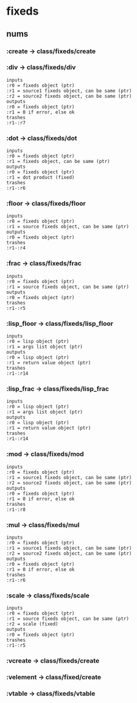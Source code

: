 # fixeds

## nums

### :create -> class/fixeds/create

### :div -> class/fixeds/div

```code
inputs
:r0 = fixeds object (ptr)
:r1 = source1 fixeds object, can be same (ptr)
:r2 = source2 fixeds object, can be same (ptr)
outputs
:r0 = fixeds object (ptr)
:r1 = 0 if error, else ok
trashes
:r1-:r7
```

### :dot -> class/fixeds/dot

```code
inputs
:r0 = fixeds object (ptr)
:r1 = fixeds object, can be same (ptr)
outputs
:r0 = fixeds object (ptr)
:r1 = dot product (fixed)
trashes
:r1-:r6
```

### :floor -> class/fixeds/floor

```code
inputs
:r0 = fixeds object (ptr)
:r1 = source fixeds object, can be same (ptr)
outputs
:r0 = fixeds object (ptr)
trashes
:r1-:r4
```

### :frac -> class/fixeds/frac

```code
inputs
:r0 = fixeds object (ptr)
:r1 = source fixeds object, can be same (ptr)
outputs
:r0 = fixeds object (ptr)
trashes
:r1-:r5
```

### :lisp_floor -> class/fixeds/lisp_floor

```code
inputs
:r0 = lisp object (ptr)
:r1 = args list object (ptr)
outputs
:r0 = lisp object (ptr)
:r1 = return value object (ptr)
trashes
:r1-:r14
```

### :lisp_frac -> class/fixeds/lisp_frac

```code
inputs
:r0 = lisp object (ptr)
:r1 = args list object (ptr)
outputs
:r0 = lisp object (ptr)
:r1 = return value object (ptr)
trashes
:r1-:r14
```

### :mod -> class/fixeds/mod

```code
inputs
:r0 = fixeds object (ptr)
:r1 = source1 fixeds object, can be same (ptr)
:r2 = source2 fixeds object, can be same (ptr)
outputs
:r0 = fixeds object (ptr)
:r1 = 0 if error, else ok
trashes
:r1-:r8
```

### :mul -> class/fixeds/mul

```code
inputs
:r0 = fixeds object (ptr)
:r1 = source1 fixeds object, can be same (ptr)
:r2 = source2 fixeds object, can be same (ptr)
outputs
:r0 = fixeds object (ptr)
:r1 = 0 if error, else ok
trashes
:r1-:r6
```

### :scale -> class/fixeds/scale

```code
inputs
:r0 = fixeds object (ptr)
:r1 = source fixeds object, can be same (ptr)
:r2 = scale (fixed)
outputs
:r0 = fixeds object (ptr)
trashes
:r1-:r5
```

### :vcreate -> class/fixeds/create

### :velement -> class/fixed/create

### :vtable -> class/fixeds/vtable

